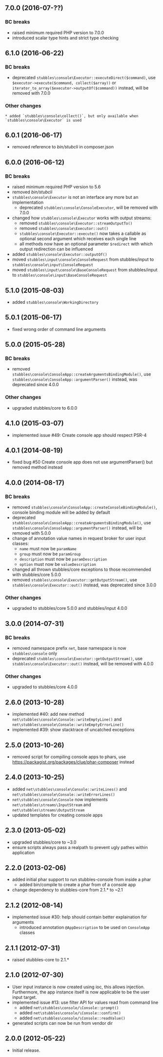 7.0.0 (2016-07-??)
------------------

### BC breaks

  * raised minimum required PHP version to 7.0.0
  * introduced scalar type hints and strict type checking


6.1.0 (2016-06-22)
------------------

### BC breaks

  * deprecated `stubbles\console\Executor::executeDirect($command)`, use `$executor->execute($command, collect($array))` or `iterator_to_array($executor->outputOf($command))` instead, will be removed with 7.0.0


### Other changes

    * added `stubbles\console\collect()`, but only available when `stubbles\console\Executor` is used


6.0.1 (2016-06-17)
------------------

 * removed reference to _bin/stubcli_ in composer.json


6.0.0 (2016-06-12)
------------------

### BC breaks

  * raised minimum required PHP version to 5.6
  * removed _bin/stubcli_
  * `stubbles\console\Executor` is not an interface any more but an implementation
    * deprecated `stubbles\console\ConsoleExecutor`, will be removed with 7.0.0
  * changed how `stubbles\console\Executor` works with output streams:
    * removed `stubbles\console\Executor::streamOutputTo()`
    * removed `stubbles\console\Executor::out()`
    * `stubbles\console\Executor::execute()` now takes a callable as optional second argument which receives each single line
    * all methods now have an optional parameter `$redirect` with which output redirection can be influenced
  * added `stubbles\console\Executor::outputOf()`
  * moved `stubbles\input\console\ConsoleRequest` from stubbles/input to `stubbles\console\input\ConsoleRequest`
  * moved `stubbles\input\console\BaseConsoleRequest` from stubbles/input to `stubbles\console\input\BaseConsoleRequest`


5.1.0 (2015-08-03)
------------------

  * added `stubbles\console\WorkingDirectory`


5.0.1 (2015-06-17)
------------------

  * fixed wrong order of command line arguments


5.0.0 (2015-05-28)
------------------

### BC breaks

  * removed `stubbles\console\ConsoleApp::createArgumentsBindingModule()`, use `stubbles\console\ConsoleApp::argumentParser()` instead, was deprecated since 4.0.0

### Other changes

  * upgraded stubbles/core to 6.0.0


4.1.0 (2015-03-07)
------------------

  * implemented issue #49: Create console app should respect PSR-4


4.0.1 (2014-08-19)
------------------

  * fixed bug #50 Create console app does not use argumentParser() but removed method instead


4.0.0 (2014-08-17)
------------------

### BC breaks

  * removed `stubbles\console\ConsoleApp::createConsoleBindingModule()`, console binding module will be added by default
  * deprecated `stubbles\console\ConsoleApp::createArgumentsBindingModule()`, use `stubbles\console\ConsoleApp::argumentParser()` instead, will be removed with 5.0.0
  * change of annotation value names in request broker for user input classes:
    * `name` must now be `paramName`
    * `group` must now be `paramGroup`
    * `description` must now be `paramDescription`
    * `option` must now be `valueDescription`
  * changed all thrown stubbles/core exceptions to those recommended with stubbles/core 5.0.0
  * removed `stubbles\console\Executor::getOutputStream()`, use `stubbles\console\Executor::out()` instead, was deprecated since 3.0.0


### Other changes

  * upgraded to stubbles/core 5.0.0 and stubbles/input 4.0.0


3.0.0 (2014-07-31)
------------------

### BC breaks

  * removed namespace prefix `net`, base namespace is now `stubbles\console` only
  * deprecated `stubbles\console\Executor::getOutputStream()`, use `stubbles\console\Executor::out()` instead, will be removed with 4.0.0

### Other changes

  * upgraded to stubbles/core 4.0.0


2.6.0 (2013-10-28)
------------------

  * implemented #40: add new method `net\stubbles\console\Console::writeEmptyLine()` and `net\stubbles\console\Console::writeEmptyErrorLine()`
  * implemented #39: show stacktrace of uncatched exceptions


2.5.0 (2013-10-26)
------------------

  * removed script for compiling console apps to phars, use https://packagist.org/packages/clue/phar-composer instead


2.4.0 (2013-10-25)
------------------

  * added `net\stubbles\console\Console::writeLines()` and `net\stubbles\console\Console::writeErrorLines()`
  * `net\stubbles\console\Console` now implements `net\stubbles\streams\InputStream` and `net\stubbles\streams\OutputStream`
  * updated templates for creating console apps


2.3.0 (2013-05-02)
------------------

  * upgraded stubbles/core to ~3.0
  * ensure scripts always pass a realpath to prevent ugly pathes within application


2.2.0 (2013-02-06)
------------------

  * added initial phar support to run stubbles-console from inside a phar
     * added bin/compile to create a phar from of a console app
  * change dependency to stubbles-core from 2.1.* to ~2.1


2.1.2 (2012-08-14)
------------------

  * implemented issue #30: help should contain better explaination for arguments
     * introduced annotation `@AppDescription` to be used on `ConsoleApp` classes


2.1.1 (2012-07-31)
------------------

  * raised stubbles-core to 2.1.*


2.1.0 (2012-07-30)
------------------

  * User input instance is now created using ioc, this allows injection. Furthermore, the app instance itself is now applicable to be the user input target.
  * implemented issue #13: use filter API for values read from command line
     * added `net\stubbles\console/\Console::prompt()`
     * added `net\stubbles\console/\Console::confirm()`
     * added `net\stubbles\console/\Console::readValue()`
  * generated scripts can now be run from vendor dir


2.0.0 (2012-05-22)
------------------

  * Initial release.
